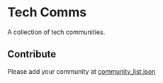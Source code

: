 # Tech Comms
A collection of tech communities.

## Contribute
Please add your community at [community_list.json](https://github.com/ohyan/tech-comms/blob/main/src/community_list.json)
